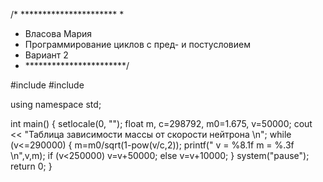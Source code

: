 /* ********************** *
* Власова Мария 
* Программирование циклов с пред- и постусловием
* Вариант 2
* ***********************/

#include <iostream>
#include <cmath>

using namespace std;

int main()
{
  setlocale(0, "");
  float m, c=298792, m0=1.675, v=50000;
  cout << "Таблица зависимости массы от скорости нейтрона \n";
  while (v<=290000) 
  { 
  	m=m0/sqrt(1-pow(v/c,2));
  	printf(" v = %8.1f   m = %.3f \n",v,m);
  	if (v<250000)
  	  v=v+50000;
  	else
  	  v=v+10000;
  }
  system("pause");
  return 0;
}
